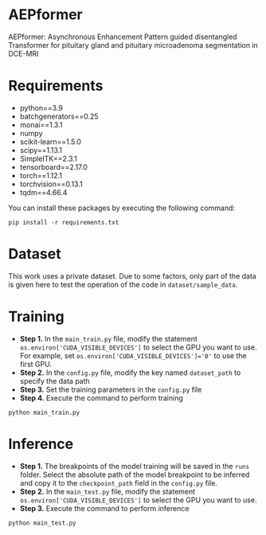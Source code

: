 # AEPformer

AEPformer: Asynchronous Enhancement Pattern guided disentangled Transformer for pituitary gland and pituitary microadenoma segmentation in DCE-MRI

# Requirements

- python==3.9
- batchgenerators==0.25
- monai==1.3.1
- numpy 
- scikit-learn==1.5.0
- scipy==1.13.1
- SimpleITK==2.3.1
- tensorboard==2.17.0
- torch==1.12.1
- torchvision==0.13.1
- tqdm==4.66.4

You can install these packages by executing the following command:

```
pip install -r requirements.txt
```

# Dataset

This work uses a private dataset. Due to some factors, only part of the data is given here to test the operation of the code in `dataset/sample_data`.

# Training

- **Step 1.** In the `main_train.py` file, modify the statement `os.environ['CUDA_VISIBLE_DEVICES']` to select the GPU you want to use. For example, set `os.environ['CUDA_VISIBLE_DEVICES']='0'` to use the first GPU.
- **Step 2.** In the `config.py` file, modify the key named `dataset_path` to specify the data path
- **Step 3.** Set the training parameters in the `config.py` file
- **Step 4.** Execute the command to perform training
```
python main_train.py
```

# Inference

- **Step 1.** The breakpoints of the model training will be saved in the `runs` folder. Select the absolute path of the model breakpoint to be inferred and copy it to the `checkpoint_path` field in the `config.py` file.
- **Step 2.** In the `main_test.py` file, modify the statement `os.environ['CUDA_VISIBLE_DEVICES']` to select the GPU you want to use.
- **Step 3.** Execute the command to perform inference
```
python main_test.py
```

